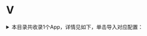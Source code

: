 # V
<details>
<summary>
本目录共收录1个App，详情见如下，单击导入对应配置：
</summary>

- [vvebo](surge:///install-module?url=https%3A%2F%2Fraw.githubusercontent.com%2FzirawellRule%2FSurge%2FAdblock%2FApp%2FV%2Fvvebo%2Fvvebo.sgmodule)

</details>